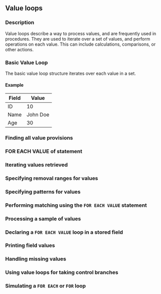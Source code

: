 ## Value loops

### Description

Value loops describe a way to process values, and are frequently used in procedures.  They are used to iterate over a set of values, and perform operations on each value.  This can include calculations, comparisons, or other actions.

### Basic Value Loop

The basic value loop structure iterates over each value in a set.

#### Example

| Field | Value |
|---|---|
| ID | 10 |
| Name | John Doe |
| Age | 30 |

### Finding all value provisions

### FOR EACH VALUE of statement

### Iterating values retrieved

### Specifying removal ranges for values

### Specifying patterns for values

### Performing matching using the `FOR EACH VALUE` statement

### Processing a sample of values

### Declaring a `FOR EACH VALUE` loop in a stored field

### Printing field values

### Handling missing values

### Using value loops for taking control branches

### Simulating a `FOR EACH` or `FOR` loop